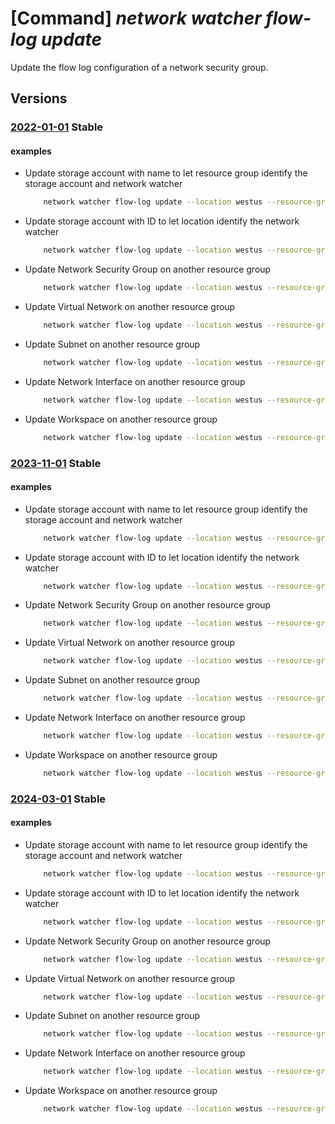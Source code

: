 # [Command] _network watcher flow-log update_

Update the flow log configuration of a network security group.

## Versions

### [2022-01-01](/Resources/mgmt-plane/L3N1YnNjcmlwdGlvbnMve30vcmVzb3VyY2Vncm91cHMve30vcHJvdmlkZXJzL21pY3Jvc29mdC5uZXR3b3JrL25ldHdvcmt3YXRjaGVycy97fS9mbG93bG9ncy97fQ==/2022-01-01.xml) **Stable**

<!-- mgmt-plane /subscriptions/{}/resourcegroups/{}/providers/microsoft.network/networkwatchers/{}/flowlogs/{} 2022-01-01 -->

#### examples

- Update storage account with name to let resource group identify the storage account and network watcher
    ```bash
        network watcher flow-log update --location westus --resource-group MyResourceGroup --name MyFlowLog --storage-account accountname
    ```

- Update storage account with ID to let location identify the network watcher
    ```bash
        network watcher flow-log update --location westus --resource-group MyResourceGroup --name MyFlowLog --storage-account accountid
    ```

- Update Network Security Group on another resource group
    ```bash
        network watcher flow-log update --location westus --resource-group MyAnotherResourceGroup --name MyFlowLog --nsg MyNSG
    ```

- Update Virtual Network on another resource group
    ```bash
        network watcher flow-log update --location westus --resource-group MyAnotherResourceGroup --name MyFlowLog --vnet MyVNet
    ```

- Update Subnet on another resource group
    ```bash
        network watcher flow-log update --location westus --resource-group MyAnotherResourceGroup --name MyFlowLog --vnet MyVNet --subnet MySubnet
    ```

- Update Network Interface on another resource group
    ```bash
        network watcher flow-log update --location westus --resource-group MyAnotherResourceGroup --name MyFlowLog --nic MyNIC
    ```

- Update Workspace on another resource group
    ```bash
        network watcher flow-log update --location westus --resource-group MyAnotherResourceGroup --name MyFlowLog --workspace MyAnotherLogAnalyticWorkspace
    ```

### [2023-11-01](/Resources/mgmt-plane/L3N1YnNjcmlwdGlvbnMve30vcmVzb3VyY2Vncm91cHMve30vcHJvdmlkZXJzL21pY3Jvc29mdC5uZXR3b3JrL25ldHdvcmt3YXRjaGVycy97fS9mbG93bG9ncy97fQ==/2023-11-01.xml) **Stable**

<!-- mgmt-plane /subscriptions/{}/resourcegroups/{}/providers/microsoft.network/networkwatchers/{}/flowlogs/{} 2023-11-01 -->

#### examples

- Update storage account with name to let resource group identify the storage account and network watcher
    ```bash
        network watcher flow-log update --location westus --resource-group MyResourceGroup --name MyFlowLog --storage-account accountname
    ```

- Update storage account with ID to let location identify the network watcher
    ```bash
        network watcher flow-log update --location westus --resource-group MyResourceGroup --name MyFlowLog --storage-account accountid
    ```

- Update Network Security Group on another resource group
    ```bash
        network watcher flow-log update --location westus --resource-group MyAnotherResourceGroup --name MyFlowLog --nsg MyNSG
    ```

- Update Virtual Network on another resource group
    ```bash
        network watcher flow-log update --location westus --resource-group MyAnotherResourceGroup --name MyFlowLog --vnet MyVNet
    ```

- Update Subnet on another resource group
    ```bash
        network watcher flow-log update --location westus --resource-group MyAnotherResourceGroup --name MyFlowLog --vnet MyVNet --subnet MySubnet
    ```

- Update Network Interface on another resource group
    ```bash
        network watcher flow-log update --location westus --resource-group MyAnotherResourceGroup --name MyFlowLog --nic MyNIC
    ```

- Update Workspace on another resource group
    ```bash
        network watcher flow-log update --location westus --resource-group MyAnotherResourceGroup --name MyFlowLog --workspace MyAnotherLogAnalyticWorkspace
    ```

### [2024-03-01](/Resources/mgmt-plane/L3N1YnNjcmlwdGlvbnMve30vcmVzb3VyY2Vncm91cHMve30vcHJvdmlkZXJzL21pY3Jvc29mdC5uZXR3b3JrL25ldHdvcmt3YXRjaGVycy97fS9mbG93bG9ncy97fQ==/2024-03-01.xml) **Stable**

<!-- mgmt-plane /subscriptions/{}/resourcegroups/{}/providers/microsoft.network/networkwatchers/{}/flowlogs/{} 2024-03-01 -->

#### examples

- Update storage account with name to let resource group identify the storage account and network watcher
    ```bash
        network watcher flow-log update --location westus --resource-group MyResourceGroup --name MyFlowLog --storage-account accountname
    ```

- Update storage account with ID to let location identify the network watcher
    ```bash
        network watcher flow-log update --location westus --resource-group MyResourceGroup --name MyFlowLog --storage-account accountid
    ```

- Update Network Security Group on another resource group
    ```bash
        network watcher flow-log update --location westus --resource-group MyAnotherResourceGroup --name MyFlowLog --nsg MyNSG
    ```

- Update Virtual Network on another resource group
    ```bash
        network watcher flow-log update --location westus --resource-group MyAnotherResourceGroup --name MyFlowLog --vnet MyVNet
    ```

- Update Subnet on another resource group
    ```bash
        network watcher flow-log update --location westus --resource-group MyAnotherResourceGroup --name MyFlowLog --vnet MyVNet --subnet MySubnet
    ```

- Update Network Interface on another resource group
    ```bash
        network watcher flow-log update --location westus --resource-group MyAnotherResourceGroup --name MyFlowLog --nic MyNIC
    ```

- Update Workspace on another resource group
    ```bash
        network watcher flow-log update --location westus --resource-group MyAnotherResourceGroup --name MyFlowLog --workspace MyAnotherLogAnalyticWorkspace
    ```

